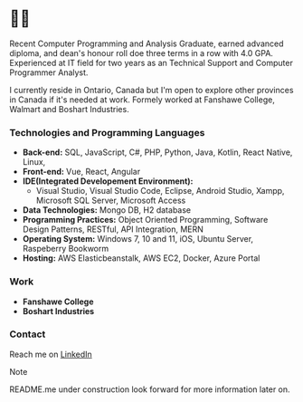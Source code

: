 # :woman_technologist: 

Recent Computer Programming and Analysis Graduate, earned advanced diploma, and dean's honour roll doe three terms in a row with 4.0 GPA. Experienced at IT field for two years as an Technical Support and Computer Programmer Analyst. 

I currently reside in Ontario, Canada but I'm open to explore other provinces in Canada if it's needed at work. Formely worked at Fanshawe College, Walmart and Boshart Industries.

### Technologies and Programming Languages
- **Back-end:** SQL, JavaScript, C#, PHP, Python, Java, Kotlin, React Native, Linux, 
- **Front-end:** Vue, React, Angular
- **IDE(Integrated Developement Environment):**
  * Visual Studio, Visual Studio Code, Eclipse, Android Studio, Xampp, Microsoft SQL Server, Microsoft Access
- **Data Technologies:** Mongo DB, H2 database
- **Programming Practices:** Object Oriented Programming, Software Design Patterns, RESTful, API Integration, MERN
- **Operating System:** Windows 7, 10 and 11, iOS, Ubuntu Server, Raspeberry Bookworm
- **Hosting:** AWS Elasticbeanstalk, AWS EC2, Docker, Azure Portal


### Work
- **Fanshawe College**
- **Boshart Industries**

### Contact
Reach me on [LinkedIn](https://www.linkedin.com/in/jass-arandia-a30a1772/)

> [!NOTE]
> README.me under construction look forward for more information later on.
